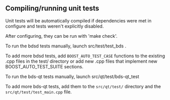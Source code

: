 Compiling/running unit tests
------------------------------------

Unit tests will be automatically compiled if dependencies were met in configure
and tests weren't explicitly disabled.

After configuring, they can be run with 'make check'.

To run the bdsd tests manually, launch src/test/test_bds .

To add more bdsd tests, add `BOOST_AUTO_TEST_CASE` functions to the existing
.cpp files in the test/ directory or add new .cpp files that
implement new BOOST_AUTO_TEST_SUITE sections.

To run the bds-qt tests manually, launch src/qt/test/bds-qt_test

To add more bds-qt tests, add them to the `src/qt/test/` directory and
the `src/qt/test/test_main.cpp` file.

